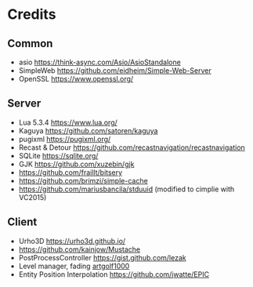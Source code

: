 # Credits

## Common

* asio https://think-async.com/Asio/AsioStandalone
* SimpleWeb https://github.com/eidheim/Simple-Web-Server
* OpenSSL https://www.openssl.org/

## Server

* Lua 5.3.4 https://www.lua.org/
* Kaguya https://github.com/satoren/kaguya
* pugixml https://pugixml.org/
* Recast & Detour https://github.com/recastnavigation/recastnavigation
* SQLite https://sqlite.org/
* GJK https://github.com/xuzebin/gjk
* https://github.com/fraillt/bitsery
* https://github.com/brimzi/simple-cache
* https://github.com/mariusbancila/stduuid (modified to cimplie with VC2015)

## Client

* Urho3D https://urho3d.github.io/
* https://github.com/kainjow/Mustache
* PostProcessController https://gist.github.com/lezak
* Level manager, fading [artgolf1000](https://urho3d.prophpbb.com/topic2367.html)
* Entity Position Interpolation https://github.com/jwatte/EPIC
